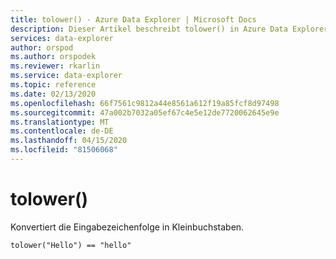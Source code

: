 ```yaml
---
title: tolower() - Azure Data Explorer | Microsoft Docs
description: Dieser Artikel beschreibt tolower() in Azure Data Explorer.
services: data-explorer
author: orspod
ms.author: orspodek
ms.reviewer: rkarlin
ms.service: data-explorer
ms.topic: reference
ms.date: 02/13/2020
ms.openlocfilehash: 66f7561c9812a44e8561a612f19a85fcf8d97498
ms.sourcegitcommit: 47a002b7032a05ef67c4e5e12de7720062645e9e
ms.translationtype: MT
ms.contentlocale: de-DE
ms.lasthandoff: 04/15/2020
ms.locfileid: "81506068"
---
```

# <a name="tolower"></a>tolower()

Konvertiert die Eingabezeichenfolge in Kleinbuchstaben.

```kusto
tolower("Hello") == "hello"
```